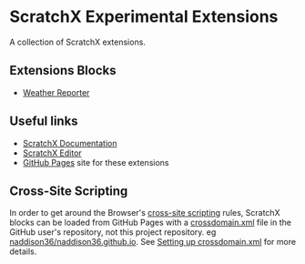 # ScratchX Experimental Extensions

A collection of ScratchX extensions.

## Extensions Blocks
* [Weather Reporter](https://naddison36.github.io/eth-scratch/weatherReporterBlock.js)

## Useful links
* [ScratchX Documentation](https://github.com/LLK/scratchx/wiki#introduction)
* [ScratchX Editor](http://scratchx.org/#scratch)
* [GitHub Pages](https://naddison36.github.io/eth-scratch) site for these extensions 

## Cross-Site Scripting
In order to get around the Browser's [cross-site scripting](https://www.owasp.org/index.php/Cross-site_Scripting_(XSS)) rules, ScratchX blocks can be loaded from GitHub Pages with a [crossdomain.xml](./crossdomain.xml) file in the GitHub user's repository, not this project repository. eg [naddison36/naddison36.github.io](https://naddison36/naddison36.github.io/crossdomain.xml). See [Setting up crossdomain.xml](https://github.com/LLK/scratchx/wiki#setting-up-crossdomainxml) for more details.